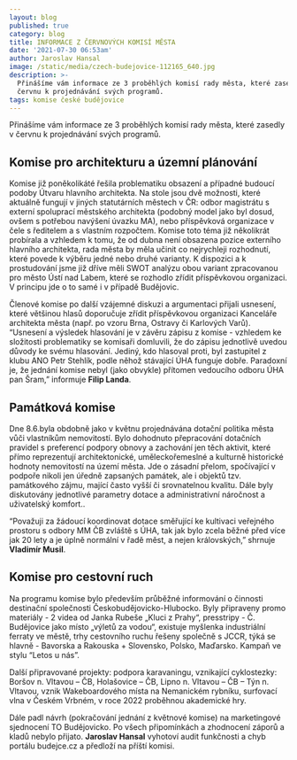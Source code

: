 ```yaml
---
layout: blog
published: true
category: blog
title: INFORMACE Z ČERVNOVÝCH KOMISÍ MĚSTA
date: '2021-07-30 06:53am'
author: Jaroslav Hansal
image: /static/media/czech-budejovice-112165_640.jpg
description: >-
  Přinášíme vám informace ze 3 proběhlých komisí rady města, které zasedly v
  červnu k projednávání svých programů.
tags: komise české budějovice
---
```

Přinášíme vám informace ze 3 proběhlých komisí rady města, které zasedly v červnu k projednávání svých programů.

## Komise pro architekturu a územní plánování

Komise již poněkolikáté řešila problematiku obsazení a případné budoucí podoby Útvaru hlavního architekta. Na stole jsou dvě možnosti, které aktuálně fungují v jiných statutárních městech v ČR: odbor magistrátu s externí spoluprací městského architekta (podobný model jako byl dosud, ovšem s potřebou navýšení úvazku MA), nebo příspěvková organizace v čele s ředitelem a s vlastním rozpočtem. Komise toto téma již několikrát probírala a vzhledem k tomu, že od dubna není obsazena pozice externího hlavního architekta, rada města by měla učinit co nejrychleji rozhodnutí, které povede k výběru jedné nebo druhé varianty. K dispozici a k prostudování jsme již dříve měli SWOT analýzu obou variant zpracovanou pro město Ústí nad Labem, které se rozhodlo zřídit příspěvkovou organizaci. V principu jde o to samé i v případě Budějovic.



Členové komise po další vzájemné diskuzi a argumentaci přijali usnesení, které většinou hlasů doporučuje zřídit příspěvkovou organizaci Kanceláře architekta města (např. po vzoru Brna, Ostravy či Karlových Varů). “Usnesení a výsledek hlasování je v závěru zápisu z komise - vzhledem ke složitosti problematiky se komisaři domluvili, že do zápisu jednotlivě uvedou důvody ke svému hlasování. Jediný, kdo hlasoval proti, byl zastupitel z klubu ANO Petr Stehlík, podle něhož stávající ÚHA funguje dobře. Paradoxní je, že jednání komise nebyl (jako obvykle) přítomen vedoucího odboru ÚHA pan Šram,” informuje **Filip Landa**. 



## Památková komise 

Dne 8.6.byla obdobně jako v květnu projednávána dotační politika města vůči vlastníkům nemovitostí. Bylo dohodnuto přepracování dotačních pravidel s preferencí podpory obnovy a zachování jen těch aktivit, které přímo reprezentují architektonické, uměleckořemeslné a kulturně historické hodnoty nemovitostí na území města. Jde o zásadní přelom, spočívající v podpoře nikoli jen úředně zapsaných památek, ale i objektů tzv. památkového zájmu, mající často vyšší či srovnatelnou kvalitu. Dále byly diskutovány jednotlivé parametry dotace a administrativní náročnost a uživatelský komfort..



“Považuji za žádoucí koordinovat dotace směřující ke kultivaci veřejného prostoru s odbory MM ČB zvláště s ÚHA, tak jak bylo zcela běžné před více jak 20 lety a je úplně normální v řadě měst, a nejen královských,” shrnuje **Vladimír Musil**. 



## Komise pro cestovní ruch

Na programu komise bylo především průběžné informování o činnosti destinační společnosti Českobudějovicko-Hlubocko. Byly připraveny promo materiály - 2 videa od Janka Rubeše „Kluci z Prahy“, presstripy - Č. Budějovice jako místo „výletů za vodou“, existuje myšlenka industriální ferraty ve městě,  trhy cestovního ruchu řešeny společně s JCCR, týká se hlavně - Bavorska a Rakouska + Slovensko, Polsko, Maďarsko. Kampaň ve stylu “Letos u nás”. 



Další připravované projekty: podpora karavaningu,  vznikající cyklostezky: Boršov n. Vltavou – ČB, Holašovice – ČB, Lipno n. Vltavou – ČB – Týn n. Vltavou,  vznik Wakeboardového místa na Nemanickém rybníku, surfovací vlna v Českém Vrbném, v roce 2022 proběhnou akademické hry.  

Dále padl návrh (pokračování jednání z květnové komise) na marketingové sjednocení TO Budějovicko. Po všech připomínkách a zhodnocení záporů a kladů nebylo přijato. **Jaroslav Hansal** vyhotoví audit funkčnosti a chyb portálu budejce.cz a předloží na příští komisi.
